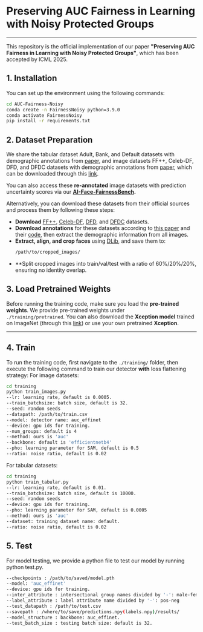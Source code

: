 # Preserving AUC Fairness in Learning with Noisy Protected Groups
---

This repository is the official implementation of our paper **"Preserving AUC Fairness in Learning with Noisy Protected Groups"**, which has been accepted by ICML 2025.

## 1. Installation

You can set up the environment using the following commands:

```bash
cd AUC-Fairness-Noisy
conda create -n FairnessNoisy python=3.9.0
conda activate FairnessNoisy
pip install -r requirements.txt
```

## 2. Dataset Preparation

We share the tabular dataset Adult, Bank, and Default datasets with demographic annotations from [paper](https://arxiv.org/pdf/2208.10451), and image datasets FF++, Celeb-DF, DFD, and DFDC datasets with demographic annotations from [paper](https://arxiv.org/pdf/2208.05845.pdf), which can be downloaded through this [link](https://purdue0-my.sharepoint.com/:f:/g/personal/lin1785_purdue_edu/EtMK0nfxMldAikDxesIo6ckBVHMME1iIV1id_ZsbM9hsqg?e=WayYoy).

You can also access these **re-annotated** image datasets with prediction uncertainty scores via our **[AI-Face-FairnessBench](#).**

Alternatively, you can download these datasets from their official sources and process them by following these steps:

- **Download** [FF++](https://github.com/ondyari/FaceForensics), [Celeb-DF](https://github.com/yuezunli/celeb-deepfakeforensics), [DFD](https://ai.googleblog.com/2019/09/contributing-data-to-deepfake-detection.html), and [DFDC](https://ai.facebook.com/datasets/dfdc/) datasets.
- **Download annotations** for these datasets according to [this paper](https://arxiv.org/pdf/2208.05845.pdf) and their [code](https://github.com/pterhoer/DeepFakeAnnotations), then extract the demographic information from all images.
- **Extract, align, and crop faces** using [DLib](https://www.jmlr.org/papers/volume10/king09a/king09a.pdf), and save them to:
  ```bash
  /path/to/cropped_images/
  ```
- **Split cropped images into train/val/test with a ratio of 60%/20%/20%, ensuring no identity overlap.

## 3. Load Pretrained Weights

Before running the training code, make sure you load the **pre-trained weights**. We provide pre-trained weights under  
`./training/pretrained`. You can also download the **Xception model** trained on ImageNet (through this [link](#)) or use your own pretrained **Xception**.

---

## 4. Train

To run the training code, first navigate to the `./training/` folder, then execute the following command to train our detector **with** loss flattening strategy:
For image datasets:

```bash
cd training
python train_images.py
--lr: learning rate, default is 0.0005.
--train_batchsize: batch size, default is 32.
--seed: random seeds
--datapath: /path/to/train.csv
--model: detector name: auc_effinet
--device: gpu ids for training.
--num_groups: default is 4
--method: ours is 'auc'
--backbone: default is 'efficientnetb4'
--pho: learning parameter for SAM, default is 0.5
--ratio: noise ratio, default is 0.02
```

For tabular datasets:

```bash
cd training
python train_tabular.py
--lr: learning rate, default is 0.01.
--train_batchsize: batch size, default is 10000.
--seed: random seeds
--device: gpu ids for training.
--pho: learning parameter for SAM, default is 0.0005
--method: ours is 'auc'
--dataset: training dataset name: default.
--ratio: noise ratio, default is 0.02
```


## 5. Test
For model testing, we provide a python file to test our model by running python test.py.

```bash
--checkpoints : /path/to/saved/model.pth
--model: 'auc_effinet'
--device: gpu ids for training.
--inter_attribute : intersectional group names divided by '-': male-female
--label_attribute : label attribute name divided by '-': pos-neg
--test_datapath : /path/to/test.csv
--savepath : /where/to/save/predictions.npy(labels.npy)/results/
--model_structure : backbone: auc_effinet.
--test_batch_size : testing batch size: default is 32.
```

